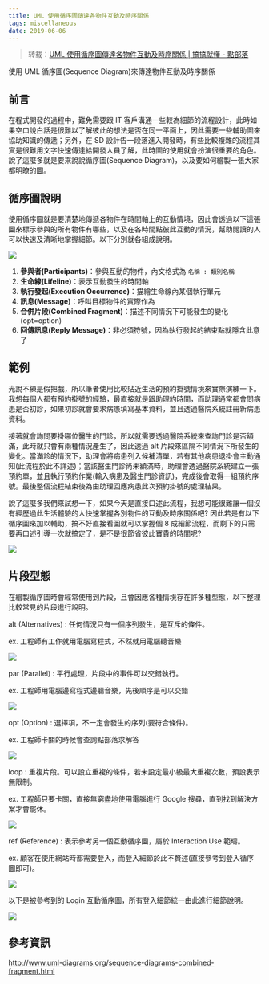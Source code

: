 ```yaml
---
title: UML 使用循序圖傳達各物件互動及時序關係
tags: miscellaneous
date: 2019-06-06
---
```


> 转载：[UML 使用循序圖傳達各物件互動及時序關係 | 搞搞就懂 - 點部落](https://dotblogs.com.tw/wasichris/2016/03/17/232341)

使用 UML 循序圖(Sequence Diagram)來傳達物件互動及時序關係

## 前言

在程式開發的過程中，難免需要跟 IT 客戶溝通一些較為細節的流程設計，此時如果空口說白話是很難以了解彼此的想法是否在同一平面上，因此需要一些輔助圖來協助知識的傳遞；另外，在 SD 設計告一段落進入開發時，有些比較複雜的流程其實是很難用文字快速傳達給開發人員了解，此時圖的使用就會扮演很重要的角色。說了這麼多就是要來說說循序圖(Sequence Diagram)，以及要如何繪製一張大家都明瞭的圖。

## 循序圖說明

使用循序圖就是要清楚地傳遞各物件在時間軸上的互動情境，因此會透過以下這張圖來標示參與的所有物件有哪些，以及在各時間點彼此互動的情況，幫助閱讀的人可以快速及清晰地掌握細節。以下分別就各組成說明。

![](uml-sequence/1458229824_64272.png)

1. **參與者(Participants)**：參與互動的物件，內文格式為 `名稱 : 類別名稱`
2. **生命線(Lifeline)**：表示互動發生的時間軸
3. **執行發起(Execution Occurrence)**：描繪生命線內某個執行單元
4. **訊息(Message)**：呼叫目標物件的實際作為
5. **合併片段(Combined Fragment)**：描述不同情況下可能發生的變化(opt=option)
6. **回傳訊息(Reply Message)**：非必須符號，因為執行發起的結束點就隱含此意了

## 範例

光說不練是假把戲，所以筆者使用比較貼近生活的預約掛號情境來實際演練一下。我想每個人都有預約掛號的經驗，最直接就是跟助理約時間，而助理通常都會問病患是否初診，如果初診就會要求病患填寫基本資料，並且透過醫院系統註冊新病患資料。

接著就會詢問要掛哪位醫生的門診，所以就需要透過醫院系統來查詢門診是否額滿，此時就只會有兩種情況產生了，因此透過 alt 片段來區隔不同情況下所發生的變化。當滿診的情況下，助理會將病患列入候補清單，若有其他病患退掛會主動通知(此流程於此不詳述)；當該醫生門診尚未額滿時，助理會透過醫院系統建立一張預約單，並且執行預約作業(輸入病患及醫生門診資訊)，完成後會取得一組預約序號。最後整個流程結束後為由助理回應病患此次預約掛號的處理結果。

說了這麼多我們來試想一下，如果今天是直接口述此流程，我想可能很難讓一個沒有經歷過此生活體驗的人快速掌握各別物件的互動及時序關係吧? 因此若是有以下循序圖來加以輔助，搞不好直接看圖就可以掌握個 8 成細節流程，而剩下的只需要再口述引導一次就搞定了，是不是很節省彼此寶貴的時間呢?

![](uml-sequence/1458231413_20568.png)

## 片段型態

在繪製循序圖時會經常使用到片段，且會因應各種情境存在許多種型態，以下整理比較常見的片段進行說明。

alt (Alternatives) : 任何情況只有一個序列發生，是互斥的條件。

ex. 工程師有工作就用電腦寫程式，不然就用電腦聽音樂

![](uml-sequence/1458294755_27527.png)

par (Parallel) : 平行處理，片段中的事件可以交錯執行。

ex. 工程師用電腦邊寫程式邊聽音樂，先後順序是可以交錯

![](uml-sequence/1458295145_63953.png)

opt (Option) : 選擇項，不一定會發生的序列(要符合條件)。

ex. 工程師卡關的時候會查詢點部落求解答

![](uml-sequence/1458295643_97571.png)

loop : 重複片段。可以設立重複的條件，若未設定最小級最大重複次數，預設表示無限制。

ex. 工程師只要卡關，直接無窮盡地使用電腦進行 Google 搜尋，直到找到解決方案才會罷休。

![](uml-sequence/1458461556_06102.png)

ref (Reference) : 表示參考另一個互動循序圖，屬於 Interaction Use 範疇。

ex. 顧客在使用網站時都需要登入，而登入細節於此不贅述(直接參考到登入循序圖即可)。

![](uml-sequence/1458463758_71725.png)

以下是被參考到的 Login 互動循序圖，所有登入細節統一由此進行細節說明。

![](uml-sequence/1458463817_89239.png)

## 參考資訊

http://www.uml-diagrams.org/sequence-diagrams-combined-fragment.html

